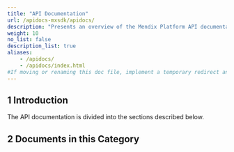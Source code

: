 ```yaml
---
title: "API Documentation"
url: /apidocs-mxsdk/apidocs/
description: "Presents an overview of the Mendix Platform API documentation, such as Mendix Runtime, Client, Feedback, and Deploy."
weight: 10
no_list: false 
description_list: true
aliases:
    - /apidocs/
    - /apidocs/index.html
#If moving or renaming this doc file, implement a temporary redirect and let the respective team know they should update the URL in the product. See Mapping to Products for more details.
---
```


## 1 Introduction

The API documentation is divided into the sections described below.

## 2 Documents in this Category

